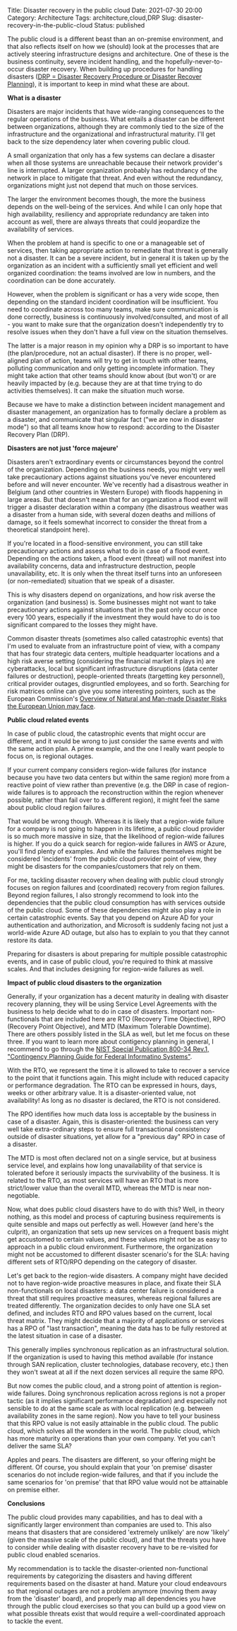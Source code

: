 Title: Disaster recovery in the public cloud
Date: 2021-07-30 20:00
Category: Architecture
Tags: architecture,cloud,DRP
Slug: disaster-recovery-in-the-public-cloud
Status: published

The public cloud is a different beast than an on-premise environment, and that
also reflects itself on how we (should) look at the processes that are
actively steering infrastructure designs and architecture. One of these
is the business continuity, severe incident handling, and the
hopefully-never-to-occur disaster recovery. When building up procedures
for handling disasters ([DRP = Disaster Recovery Procedure or Disaster 
Recover Planning](https://en.wikipedia.org/wiki/Disaster_recovery)),
it is important to keep in mind what these are about.

<!-- PELICAN_END_SUMMARY -->

**What is a disaster**

Disasters are major incidents that have wide-ranging consequences to the
regular operations of the business. What entails a disaster can be different
between organizations, although they are commonly tied to the size of the
infrastructure and the organizational and infrastructural maturity. I'll get
back to the size dependency later when covering public cloud.

A small organization that only has a few systems can declare a
disaster when all those systems are unreachable because their network
provider's line is interrupted. A larger organization probably has
redundancy of the network in place to mitigate that threat. And even
without the redundancy, organizations might just not depend that much
on those services.

The larger the environment becomes though, the more the business depends
on the well-being of the services. And while I can only hope that high
availability, resiliency and appropriate redundancy are taken into account
as well, there are always threats that could jeopardize the availability
of services.

When the problem at hand is specific to one or a manageable set of services,
then taking appropriate action to remediate that threat is generally not a
disaster. It can be a severe incident, but in general it is taken up
by the organization as an incident with a sufficiently small yet
efficient and well organized coordination: the teams involved are 
low in numbers, and the coordination can be done accurately.

However, when the problem is significant or has a very wide scope, then
depending on the standard incident coordination will be insufficient. You
need to coordinate across too many teams, make sure communication is done
correctly, business is continuously involved/consulted, and most of all - 
you want to make sure that the organization doesn't independently try
to resolve issues when they don't have a full view on the situation
themselves.

The latter is a major reason in my opinion why a DRP is so important
to have (the plan/procedure, not an actual disaster). If there is no
proper, well-aligned plan of action, teams will try to get in touch
with other teams, polluting communication and only getting incomplete
information. They might take action that other teams should know about
(but won't) or are heavily impacted by (e.g. because they are at that
time trying to do activities themselves). It can make the situation
much worse.

Because we have to make a distinction between incident management
and disaster management, an organization has to formally declare
a problem as a disaster, and communicate that singular fact ("we
are now in disaster mode") so that all teams know how to respond: 
according to the Disaster Recovery Plan (DRP).

**Disasters are not just 'force majeure'**

Disasters aren't extraordinary events or circumstances beyond the
control of the organization. Depending on the business needs, you
might very well take precautionary actions against situations you've
never encountered before and will never encounter. We've recently had
a disastrous weather in Belgium (and other countries in Western Europe)
with floods happening in large areas. But that doesn't mean that
for an organization a flood event will trigger a disaster declaration
within a company (the disastrous weather was a disaster from a
human side, with several dozen deaths and millions of damage, so it
feels somewhat incorrect to consider the threat from a theoretical
standpoint here).

If you're located in a flood-sensitive environment, you can still take
precautionary actions and assess what to do in case of a flood event. 
Depending on the actions taken, a flood event (threat) will not manifest
into availability concerns, data and infrastructure destruction, people
unavailability, etc. It is only when the threat itself turns into an
unforeseen (or non-remediated) situation that we speak of a disaster.

This is why disasters depend on organizations, and how risk averse
the organization (and business) is. Some businesses might not want to
take precautionary actions against situations that in the past only
occur once every 100 years, especially if the investment they would
have to do is too significant compared to the losses they might have.

Common disaster threats (sometimes also called catastrophic events)
that I'm used to evaluate from an infrastructure point of view, with a
company that has four strategic data centers, multiple headquarter
locations and a high risk averse setting (considering the financial
market it plays in) are cyberattacks, local but significant infrastructure
disruptions (data center failures or destruction), people-oriented
threats (targetting key personnel), critical provider outages,
disgruntled employees, and so forth. Searching for risk matrices
online can give you some interesting pointers, such as the European
Commission's [Overview of Natural and Man-made Disaster Risks the
European Union may
face](https://ec.europa.eu/echo/sites/default/files/swd_2017_176_overview_of_risks_2.pdf).

**Public cloud related events**

In case of public cloud, the catastrophic events that might occur are
different, and it would be wrong to just consider the same events and
with the same action plan. A prime example, and the one I really want
people to focus on, is regional outages.

If your current company considers region-wide failures (for
instance because you have two data centers but within the same
region) more from a reactive point of view rather than preventive
(e.g. the DRP in case of region-wide failures is to approach
the reconstruction within the region whenever possible, rather
than fail over to a different region), it might feel the same about
public cloud region failures.

That would be wrong though. Whereas it is likely that a region-wide
failure for a company is not going to happen in its lifetime, a public
cloud provider is so much more massive in size, that the likelihood
of region-wide failures is higher. If you do a quick search for
region-wide failures in AWS or Azure, you'll find plenty of examples.
And while the failures themselves might be considered 'incidents' from
the public cloud provider point of view, they might be disasters for
the companies/customers that rely on them.

For me, tackling disaster recovery when dealing with public cloud strongly
focuses on region failures and (coordinated) recovery from region failures.
Beyond region failures, I also strongly recommend to look into the dependencies
that the public cloud consumption has with services outside of the public cloud.
Some of these dependencies might also play a role in certain catastrophic
events. Say that you depend on Azure AD for your authentication and
authorization, and Microsoft is suddenly facing not just a world-wide
Azure AD outage, but also has to explain to you that they cannot restore its
data.

Preparing for disasters is about preparing for multiple possible catastrophic
events, and in case of public cloud, you're required to think at massive scales.
And that includes designing for region-wide failures as well.

**Impact of public cloud disasters to the organization**

Generally, if your organization has a decent maturity in dealing with disaster
recovery planning, they will be using Service Level Agreements with the
business to help decide what to do in case of disasters. Important
non-functionals that are included here are RTO (Recovery Time Objective), RPO
(Recovery Point Objective), and MTD (Maximum Tolerable Downtime). There are
others possibly listed in the SLA as well, but let me focus on these three.
If you want to learn more about contigency planning in general, I recommend
to go through the [NIST Special Publication 800-34 Rev.1, "Contingency Planning
Guide for Federal Informatino
Systems"](https://nvlpubs.nist.gov/nistpubs/Legacy/SP/nistspecialpublication800-34r1.pdf).

With the RTO, we represent the time it is allowed to take to recover a service
to the point that it functions again. This might include with reduced capacity
or performance degradation. The RTO can be expressed in hours, days, weeks
or other arbitrary value. It is a disaster-oriented value, not availability!
As long as no disaster is declared, the RTO is not considered.

The RPO identifies how much data loss is acceptable by the business in case of
a disaster. Again, this is disaster-oriented: the business can very well take
extra-ordinary steps to ensure full transactional consistency outside of 
disaster situations, yet allow for a "previous day" RPO in case of a disaster.

The MTD is most often declared not on a single service, but at business service
level, and explains how long unavailability of that service is tolerated before
it seriously impacts the survivability of the business. It is related to the
RTO, as most services will have an RTO that is more strict/lower value than the
overall MTD, whereas the MTD is near non-negotiable.

Now, what does public cloud disasters have to do with this? Well, in theory
nothing, as this model and process of capturing business requirements is quite
sensible and maps out perfectly as well. However (and here's the culprit),
an organization that sets up new services on a frequent basis might get
accustomed to certain values, and these values might not be as easy to approach
in a public cloud environment. Furthermore, the organization might not be
accustomed to different disaster scenario's for the SLA: having different sets
of RTO/RPO depending on the category of disaster.

Let's get back to the region-wide disasters. A company might have decided not
to have region-wide proactive measures in place, and fixate their SLA
non-functionals on local disasters: a data center failure is considered a threat
that still requires proactive measures, whereas regional failures are treated
differently.  The organization decides to only have one SLA set defined, and
includes RTO and RPO values based on the current, local threat matrix. They
might decide that a majority of applications or services has a RPO of "last
transaction", meaning the data has to be fully restored at the latest situation
in case of a disaster.

This generally implies synchronous replication as an infrastructural
solution. If the organization is used to having this method available (for
instance through SAN replication, cluster technologies, database recovery,
etc.) then they won't sweat at all if the next dozen services all require
the same RPO.

But now comes the public cloud, and a strong point of attention is region-wide
failures. Doing synchronous replication across regions is not a proper tactic
(as it implies significant performance degradation) and especially not sensible
to do at the same scale as with local replication (e.g. between availability
zones in the same region). Now you have to tell your business that this RPO
value is not easily attainable in the public cloud. The public cloud, which
solves all the wonders in the world. The public cloud, which has more maturity
on operations than your own company. Yet you can't deliver the same SLA?

Apples and pears. The disasters are different, so your offering might be
different. Of course, you should explain that your 'on premise' disaster
scenarios do not include region-wide failures, and that if you include
the same scenarios for 'on premise' that that RPO value would not be
attainable on premise either.

**Conclusions**

The public cloud provides many capabilities, and has to deal with a
significantly larger environment than companies are used to. This also means
that disasters that are considered 'extremely unlikely' are now 'likely' (given
the massive scale of the public cloud), and that the threats you have to
consider while dealing with disaster recovery have to be re-visited for public
cloud enabled scenarios.

My recommendation is to tackle the disaster-oriented non-functional requirements
by categorizing the disasters and having different requirements based on the
disaster at hand. Mature your cloud endeavours so that regional outages
are not a problem anymore (moving them away from the 'disaster' board), and 
properly map all dependencies you have through the public cloud exercises so
that you can build up a good view on what possible threats exist that would
require a well-coordinated approach to tackle the event.

